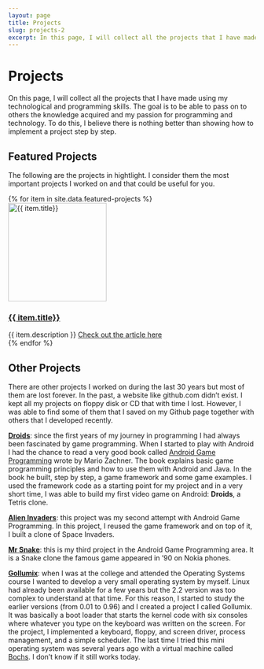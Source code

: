```yaml
---
layout: page
title: Projects
slug: projects-2
excerpt: In this page, I will collect all the projects that I have made using my technological and programming skills.
---
```

# Projects

On this page, I will collect all the projects that I have made using my technological and programming skills. The goal is to be able to pass on to others the knowledge acquired and my passion for programming and technology. To do this, I believe there is nothing better than showing how to implement a project step by step.

## Featured Projects

The following are the projects in hightlight. I consider them the most important projects I worked on and that could be useful for you.

<div class="featured-projects-area">
{% for item in site.data.featured-projects %}
  <div class="featured-projects-box">
    <div class="featured-projects-image">
      <a title="{{ item.title}}" href="{{ site.baseurl }}/{{ item.link}}">
      <img src="{{ site.baseurl }}/{{ item.image}}" alt="{{ item.title}}" width="200" height="auto"/></a>
    </div>
      <div class="featured-projects-title">
        <h3><a title="{{ item.title}}" href="{{ site.baseurl }}/{{ item.link}}">{{ item.title}}</a></h3>
      </div>
    <div class="featured-projects-text">{{ item.description }} <a title="{{ item.title}}" href="{{ site.baseurl }}/{{ item.link}}">Check out the article here</a></div>
  </div>
{% endfor %}
</div>

## Other Projects

There are other projects I worked on during the last 30 years but most of them are lost forever. In the past, a website like github.com didn’t exist. I kept all my projects on floppy disk or CD that with time I lost. However, I was able to find some of them that I saved on my Github page together with others that I developed recently.

**[Droids](https://github.com/sasadangelo/Droids)**: since the first years of my journey in programming I had always been fascinated by game programming. When I started to play with Android I had the chance to read a very good book called [Android Game Programming](https://www.amazon.it/Beginning-Android-Games-English-Zechner-ebook/dp/B00A4EH7D0/ref=sr_1_1?__mk_it_IT=%C3%85M%C3%85%C5%BD%C3%95%C3%91&dchild=1&keywords=android+game+programming+mario&qid=1593502057&sr=8-1) wrote by Mario Zachner. The book explains basic game programming principles and how to use them with Android and Java. In the book he built, step by step, a game framework and some game examples. I used the framework code as a starting point for my project and in a very short time, I was able to build my first video game on Android: **Droids**, a Tetris clone.

**[Alien Invaders](https://github.com/sasadangelo/AlienInvaders)**: this project was my second attempt with Android Game Programming. In this project, I reused the game framework and on top of it, I built a clone of Space Invaders.

**[Mr Snake](https://github.com/sasadangelo/AlienInvaders)**: this is my third project in the Android Game Programming area. It is a Snake clone the famous game appeared in ’90 on Nokia phones.

**[Gollumix](https://github.com/sasadangelo/gollumix)**: when I was at the college and attended the Operating Systems course I wanted to develop a very small operating system by myself. Linux had already been available for a few years but the 2.2 version was too complex to understand at that time. For this reason, I started to study the earlier versions (from 0.01 to 0.96) and I created a project I called Gollumix. It was basically a boot loader that starts the kernel code with six consoles where whatever you type on the keyboard was written on the screen. For the project, I implemented a keyboard, floppy, and screen driver, process management, and a simple scheduler. The last time I tried this mini operating system was several years ago with a virtual machine called [Bochs](http://bochs.sourceforge.net/). I don’t know if it still works today.

